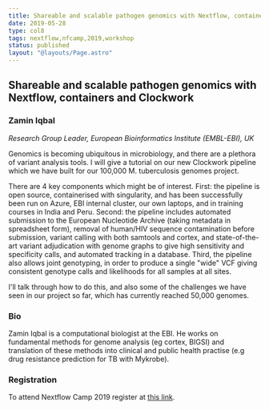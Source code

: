 ```yaml
---
title: Shareable and scalable pathogen genomics with Nextflow, containers and Clockwork
date: 2019-05-28
type: col8
tags: nextflow,nfcamp,2019,workshop
status: published
layout: "@layouts/Page.astro"
---
```


## Shareable and scalable pathogen genomics with Nextflow, containers and Clockwork

### Zamin Iqbal
*Research Group Leader, European Bioinformatics Institute (EMBL-EBI), UK*


Genomics is becoming ubiquitous in microbiology, and there are a plethora of variant analysis tools. I will give a tutorial on our new Clockwork pipeline which we have built for our 100,000 M. tuberculosis genomes project.

There are 4 key components which might be of interest. First: the pipeline is open source, containerised with singularity, and has been successfully been run on Azure, EBI internal cluster, our own laptops, and in training courses in India and Peru. Second: the pipeline includes automated submission to the European Nucleotide Archive (taking metadata in spreadsheet form), removal of human/HIV sequence contamination before submission, variant calling with both samtools and cortex, and state-of-the-art variant adjudication with genome graphs to give high sensitivity and specificity calls, and automated tracking in a database. Third, the pipeline also allows joint genotyping, in order to produce a single "wide" VCF giving consistent genotype calls and likelihoods for all samples at all sites.

I'll talk through how to do this, and also some of the challenges we have seen in our project so far, which has currently reached 50,000 genomes.


### Bio

Zamin Iqbal is a computational biologist at the EBI. He works on fundamental methods for genome analysis (eg cortex, BIGSI) and translation of these methods into clinical and public health practise (e.g drug resistance prediction for TB with Mykrobe).

### Registration

To attend Nextflow Camp 2019 register at [this link](https://www.crg.eu/en/event/coursescrg-nextflow-2019).
